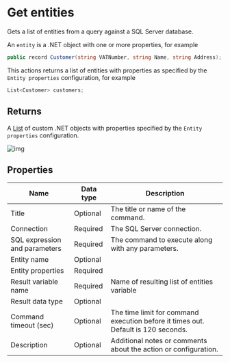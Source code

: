 # Get entities

Gets a list of entities from a query against a SQL Server database.

An `entity` is a .NET object with one or more properties, for example

```csharp
public record Customer(string VATNumber, string Name, string Address);
```

This actions returns a list of entities with properties as specified by the `Entity properties` configuration, for example

```csharp
List<Customer> customers;
```

## Returns

A [List](https://learn.microsoft.com/en-us/dotnet/api/system.collections.generic.list-1) of custom .NET objects with properties specified by the `Entity properties` configuration.


![img](https://profitbasedocs.blob.core.windows.net/flowimages/get-entities.png)



## Properties

| Name         | Data type       | Description                                       |
|--------------|-----------------|---------------------------------------------------|
| Title           |  Optional | The title or name of the command.      |
| Connection         | Required   | The SQL Server connection. |
| SQL expression and parameters   | Required      | The command to execute along with any parameters.   |
| Entity name | Optional  |   |
| Entity properties | Required  |   |
| Result variable name | Required  | Name of resulting list of entities variable  |
| Result data type | Optional  |   |
| Command timeout (sec) | Optional | The time limit for command execution before it times out. Default is 120 seconds.|
| Description   | Optional | Additional notes or comments about the action or configuration. |
